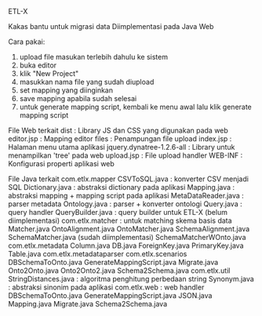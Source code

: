ETL-X

Kakas bantu untuk migrasi data
Diimplementasi pada Java Web

Cara pakai:
1. upload file masukan terlebih dahulu ke sistem
2. buka editor
3. klik "New Project"
4. masukkan nama file yang sudah diupload
5. set mapping yang diinginkan
6. save mapping apabila sudah selesai
7. untuk generate mapping script, kembali ke menu awal lalu klik generate mapping script

File Web terkait
dist : Library JS dan CSS yang digunakan pada web
editor.jsp : Mapping editor
files : Penampungan file upload
index.jsp : Halaman menu utama aplikasi
jquery.dynatree-1.2.6-all : Library untuk menampilkan 'tree' pada web
upload.jsp : File upload handler
WEB-INF : Konfigurasi properti aplikasi web

File Java terkait
com.etlx.mapper
	CSVToSQL.java : konverter CSV menjadi SQL
	Dictionary.java : abstraksi dictionary pada aplikasi
	Mapping.java : abstraksi mapping + mapping script pada aplikasi
	MetaDataReader.java : parser metadata
	Ontology.java : parser + konverter ontologi
	Query.java : query handler
	QueryBuilder.java : query builder untuk ETL-X (belum diimplementasi)
com.etlx.matcher : untuk matching skema basis data
	Matcher.java
	OntoAlignment.java
	OntoMatcher.java
	SchemaAlignment.java
	SchemaMatcher.java (sudah diimplementasi)
	SchemaMatcherWOnto.java
com.etlx.metadata
	Column.java
	DB.java
	ForeignKey.java
	PrimaryKey.java
	Table.java
com.etlx.metadataparser
com.etlx.scenarios
	DBSchemaToOnto.java
	GenerateMappingScript.java
	Migrate.java
	Onto2Onto.java
	Onto2Onto2.java
	Schema2Schema.java
com.etlx.util
	StringDistances.java : algoritma penghitung perbedaan string
	Synonym.java : abstraksi sinonim pada aplikasi
com.etlx.web : web handler
	DBSchemaToOnto.java
	GenerateMappingScript.java
	JSON.java
	Mapping.java
	Migrate.java
	Schema2Schema.java